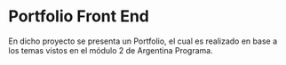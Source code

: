 # Portfolio Front End

En dicho proyecto se presenta un Portfolio, el cual es realizado en base a los temas vistos en el módulo 2 de Argentina Programa.
